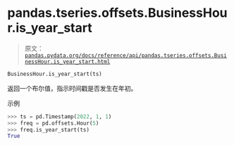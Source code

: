 # pandas.tseries.offsets.BusinessHour.is_year_start

> 原文：[`pandas.pydata.org/docs/reference/api/pandas.tseries.offsets.BusinessHour.is_year_start.html`](https://pandas.pydata.org/docs/reference/api/pandas.tseries.offsets.BusinessHour.is_year_start.html)

```py
BusinessHour.is_year_start(ts)
```

返回一个布尔值，指示时间戳是否发生在年初。

示例

```py
>>> ts = pd.Timestamp(2022, 1, 1)
>>> freq = pd.offsets.Hour(5)
>>> freq.is_year_start(ts)
True 
```
